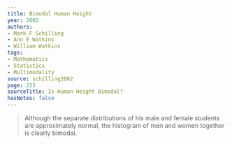 ```yaml
---
title: Bimodal Human Height
year: 2002
authors:
- Mark F Schilling
- Ann E Watkins
- William Watkins
tags:
- Mathematics
- Statistics
- Multimodality
source: schilling2002
page: 223
sourceTitle: Is Human Height Bimodal?
hasNotes: false
---
```


> Although the separate distributions of his male and female students are approximately normal, the histogram of men and women together is clearly bimodal.
